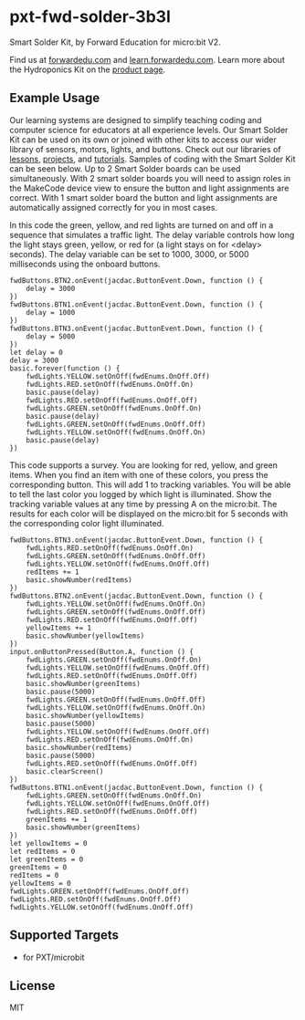 # pxt-fwd-solder-3b3l

Smart Solder Kit, by Forward Education for micro:bit V2.

Find us at [forwardedu.com](https://forwardedu.com/) and [learn.forwardedu.com](https://learn.forwardedu.com/). Learn more about the Hydroponics Kit on the [product page](https://forwardedu.com/products/smart-learn-to-solder-kit).

## Example Usage

Our learning systems are designed to simplify teaching coding and computer science for educators at all experience levels.
Our Smart Solder Kit can be used on its own or joined with other kits to access our wider library of sensors, motors, lights, and buttons.
Check out our libraries of [lessons](https://learn.forwardedu.com/lesson-library), [projects](https://learn.forwardedu.com/projects/), and [tutorials](https://learn.forwardedu.com/tutorials/).
Samples of coding with the Smart Solder Kit can be seen below. Up to 2 Smart Solder boards can be used simultaneously.
With 2 smart solder boards you will need to assign roles in the MakeCode device view to ensure the button and light assignments are correct.
With 1 smart solder board the button and light assignments are automatically assigned correctly for you in most cases.

In this code the green, yellow, and red lights are turned on and off in a sequence that simulates a traffic light. The delay variable controls how long the light stays green, yellow, or red for (a light stays on for \<delay\> seconds). The delay variable can be set to 1000, 3000, or 5000 milliseconds using the onboard buttons.

```blocks
fwdButtons.BTN2.onEvent(jacdac.ButtonEvent.Down, function () {
    delay = 3000
})
fwdButtons.BTN1.onEvent(jacdac.ButtonEvent.Down, function () {
    delay = 1000
})
fwdButtons.BTN3.onEvent(jacdac.ButtonEvent.Down, function () {
    delay = 5000
})
let delay = 0
delay = 3000
basic.forever(function () {
    fwdLights.YELLOW.setOnOff(fwdEnums.OnOff.Off)
    fwdLights.RED.setOnOff(fwdEnums.OnOff.On)
    basic.pause(delay)
    fwdLights.RED.setOnOff(fwdEnums.OnOff.Off)
    fwdLights.GREEN.setOnOff(fwdEnums.OnOff.On)
    basic.pause(delay)
    fwdLights.GREEN.setOnOff(fwdEnums.OnOff.Off)
    fwdLights.YELLOW.setOnOff(fwdEnums.OnOff.On)
    basic.pause(delay)
})
```

This code supports a survey. You are looking for red, yellow, and green items. When you find an item with one of these colors, you press the corresponding button. This will add 1 to tracking variables. You will be able to tell the last color you logged by which light is illuminated. Show the tracking variable values at any time by pressing A on the micro:bit. The results for each color will be displayed on the micro:bit for 5 seconds with the corresponding color light illuminated.

```blocks
fwdButtons.BTN3.onEvent(jacdac.ButtonEvent.Down, function () {
    fwdLights.RED.setOnOff(fwdEnums.OnOff.On)
    fwdLights.GREEN.setOnOff(fwdEnums.OnOff.Off)
    fwdLights.YELLOW.setOnOff(fwdEnums.OnOff.Off)
    redItems += 1
    basic.showNumber(redItems)
})
fwdButtons.BTN2.onEvent(jacdac.ButtonEvent.Down, function () {
    fwdLights.YELLOW.setOnOff(fwdEnums.OnOff.On)
    fwdLights.GREEN.setOnOff(fwdEnums.OnOff.Off)
    fwdLights.RED.setOnOff(fwdEnums.OnOff.Off)
    yellowItems += 1
    basic.showNumber(yellowItems)
})
input.onButtonPressed(Button.A, function () {
    fwdLights.GREEN.setOnOff(fwdEnums.OnOff.On)
    fwdLights.YELLOW.setOnOff(fwdEnums.OnOff.Off)
    fwdLights.RED.setOnOff(fwdEnums.OnOff.Off)
    basic.showNumber(greenItems)
    basic.pause(5000)
    fwdLights.GREEN.setOnOff(fwdEnums.OnOff.Off)
    fwdLights.YELLOW.setOnOff(fwdEnums.OnOff.On)
    basic.showNumber(yellowItems)
    basic.pause(5000)
    fwdLights.YELLOW.setOnOff(fwdEnums.OnOff.Off)
    fwdLights.RED.setOnOff(fwdEnums.OnOff.On)
    basic.showNumber(redItems)
    basic.pause(5000)
    fwdLights.RED.setOnOff(fwdEnums.OnOff.Off)
    basic.clearScreen()
})
fwdButtons.BTN1.onEvent(jacdac.ButtonEvent.Down, function () {
    fwdLights.GREEN.setOnOff(fwdEnums.OnOff.On)
    fwdLights.YELLOW.setOnOff(fwdEnums.OnOff.Off)
    fwdLights.RED.setOnOff(fwdEnums.OnOff.Off)
    greenItems += 1
    basic.showNumber(greenItems)
})
let yellowItems = 0
let redItems = 0
let greenItems = 0
greenItems = 0
redItems = 0
yellowItems = 0
fwdLights.GREEN.setOnOff(fwdEnums.OnOff.Off)
fwdLights.RED.setOnOff(fwdEnums.OnOff.Off)
fwdLights.YELLOW.setOnOff(fwdEnums.OnOff.Off)
```

## Supported Targets

-   for PXT/microbit

## License

MIT
